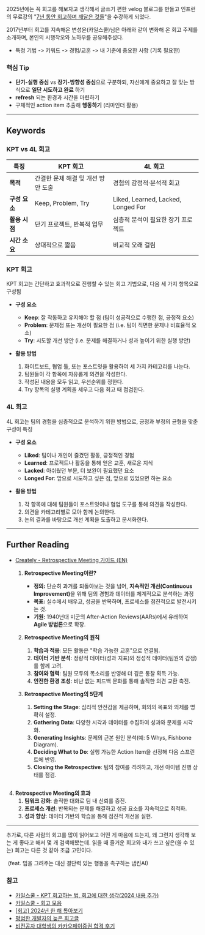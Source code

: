 <p>2025년에는 꼭 회고를 해보자고 생각해서 글쓰기 편한 velog 블로그를 만들고
인프런의 무료강의 &quot;<a href="https://www.inflearn.com/course/%EC%9D%B8%ED%94%84%EB%9F%B0-%ED%87%B4%EA%B7%BC%EA%B8%B8%EB%B0%8B%EC%97%85-%EC%97%B0%EB%A7%90%ED%9A%8C%EA%B3%A0/dashboard">7년 동안 회고하며 깨달은 것들</a>&quot;을 수강하게 되었다.</p>
<p>2017년부터 회고를 지속해온 변성윤(카일스쿨)님은
아래와 같이 변화해 온 회고 주제를 소개하며, 본인의 시행착오와 노하우를 공유해주셨다. </p>
<ul>
<li>특정 기법 -&gt; 키워드 -&gt; 경험/교훈 -&gt; 내 기준에 중요한 사항 (기록 필요한)  </li>
</ul>
<h3 id="핵심-tip">핵심 Tip</h3>
<ul>
<li><strong>단기-실행 중심</strong> vs <strong>장기-방향성 중심</strong>으로 구분하되, 자신에게 중요하고 잘 맞는 방식으로 <strong>일단 시도하고 완료</strong> 하기</li>
<li><strong>refresh</strong> 되는 환경과 시간을 마련하기</li>
<li>구체적인 action item 추출해 <strong>행동하기</strong> (리마인더 활용)</li>
</ul>
<hr />
<h2 id="keywords">Keywords</h2>
<h3 id="kpt-vs-4l-회고"><strong>KPT vs 4L 회고</strong></h3>
<table>
<thead>
<tr>
<th><strong>특징</strong></th>
<th><strong>KPT 회고</strong></th>
<th><strong>4L 회고</strong></th>
</tr>
</thead>
<tbody><tr>
<td><strong>목적</strong></td>
<td>간결한 문제 해결 및 개선 방안 도출</td>
<td>경험의 감정적·분석적 회고</td>
</tr>
<tr>
<td><strong>구성 요소</strong></td>
<td>Keep, Problem, Try</td>
<td>Liked, Learned, Lacked, Longed For</td>
</tr>
<tr>
<td><strong>활용 시점</strong></td>
<td>단기 프로젝트, 반복적 업무</td>
<td>심층적 분석이 필요한 장기 프로젝트</td>
</tr>
<tr>
<td><strong>시간 소요</strong></td>
<td>상대적으로 짧음</td>
<td>비교적 오래 걸림</td>
</tr>
</tbody></table>
<h3 id="kpt-회고"><strong>KPT 회고</strong></h3>
<p>KPT 회고는 간단하고 효과적으로 진행할 수 있는 회고 기법으로, 다음 세 가지 항목으로 구성됨</p>
<ul>
<li><p><strong>구성 요소</strong></p>
<ul>
<li><strong>Keep</strong>: 잘 작동하고 유지해야 할 점 (팀이 성공적으로 수행한 점, 긍정적 요소)</li>
<li><strong>Problem</strong>: 문제점 또는 개선이 필요한 점 (i.e. 팀이 직면한 문제나 비효율적 요소)</li>
<li><strong>Try</strong>: 시도할 개선 방안 (i.e. 문제를 해결하거나 성과 높이기 위한 실행 방안)</li>
</ul>
</li>
<li><p><strong>활용 방법</strong></p>
<ol>
<li>화이트보드, 협업 툴, 또는 포스트잇을 활용하여 세 가지 카테고리를 나눈다.</li>
<li>팀원들이 각 항목에 자유롭게 의견을 작성한다.</li>
<li>작성된 내용을 모두 읽고, 우선순위를 정한다.</li>
<li>Try 항목의 실행 계획을 세우고 다음 회고 때 점검한다.</li>
</ol>
</li>
</ul>
<h3 id="4l-회고"><strong>4L 회고</strong></h3>
<p>4L 회고는 팀의 경험을 심층적으로 분석하기 위한 방법으로, 긍정과 부정의 균형을 맞춘 구성이 특징</p>
<ul>
<li><p><strong>구성 요소</strong></p>
<ul>
<li><strong>Liked</strong>: 팀이나 개인이 즐겼던 활동, 긍정적인 경험</li>
<li><strong>Learned</strong>: 프로젝트나 활동을 통해 얻은 교훈, 새로운 지식</li>
<li><strong>Lacked</strong>: 아쉬웠던 부분, 더 보완이 필요했던 요소</li>
<li><strong>Longed For</strong>: 앞으로 시도하고 싶은 점, 앞으로 있었으면 하는 요소</li>
</ul>
</li>
<li><p><strong>활용 방법</strong></p>
<ol>
<li>각 항목에 대해 팀원들이 포스트잇이나 협업 도구를 통해 의견을 작성한다.</li>
<li>의견을 카테고리별로 모아 함께 논의한다.</li>
<li>논의 결과를 바탕으로 개선 계획을 도출하고 문서화한다.</li>
</ol>
</li>
</ul>
<hr />
<h2 id="further-reading">Further Reading</h2>
<ul>
<li><p><a href="https://creately.com/guides/retrospective-guide/">Creately - Retrospective Meeting 가이드 (EN)</a> </p>
<ol>
<li><p><strong>Retrospective Meeting이란?</strong></p>
<ul>
<li><strong>정의:</strong> 단순히 과거를 되돌아보는 것을 넘어, <strong>지속적인 개선(Continuous Improvement)</strong>을 위해 팀의 경험과 데이터를 체계적으로 분석하는 과정  </li>
<li><strong>목표:</strong> 실수에서 배우고, 성공을 반복하며, 프로세스를 점진적으로 발전시키는 것.</li>
<li><strong>기원:</strong> 1940년대 미군의 After-Action Reviews(AARs)에서 유래하여 <strong>Agile 방법론</strong>으로 확장.</li>
</ul>
</li>
<li><p><strong>Retrospective Meeting의 원칙</strong></p>
<ol>
<li><strong>학습과 적응</strong>: 모든 활동은 &quot;학습 가능한 교훈&quot;으로 연결됨.</li>
<li><strong>데이터 기반 분석</strong>: 정량적 데이터(성과 지표)와 정성적 데이터(팀원의 감정)를 함께 고려.</li>
<li><strong>참여와 협력</strong>: 팀원 모두의 목소리를 반영해 더 깊은 통찰 획득 가능.</li>
<li><strong>안전한 환경 조성</strong>: 비난 없는 피드백 문화를 통해 솔직한 의견 교환 촉진.</li>
</ol>
</li>
<li><p><strong>Retrospective Meeting의 5단계</strong></p>
<ol>
<li><strong>Setting the Stage</strong>: 심리적 안전감을 제공하며, 회의의 목표와 의제를 명확히 설정.</li>
<li><strong>Gathering Data</strong>: 다양한 시각과 데이터를 수집하여 성과와 문제를 시각화.</li>
<li><strong>Generating Insights</strong>: 문제의 근본 원인 분석(예: 5 Whys, Fishbone Diagram).</li>
<li><strong>Deciding What to Do</strong>: 실행 가능한 Action Item을 선정해 다음 스프린트에 반영.</li>
<li><strong>Closing the Retrospective</strong>: 팀의 참여를 격려하고, 개선 아이템 진행 상태를 점검.</li>
</ol>
<p><img alt="" src="https://velog.velcdn.com/images/dataiiing/post/496e43bb-7884-4dbd-b725-c3362cadbe97/image.png" /></p>
</li>
</ol>
</li>
</ul>
<ol start="4">
<li><strong>Retrospective Meeting의 효과</strong><ol>
<li><strong>팀워크 강화</strong>: 솔직한 대화로 팀 내 신뢰를 증진.</li>
<li><strong>프로세스 개선</strong>: 반복되는 문제를 해결하고 성공 요소를 지속적으로 최적화.</li>
<li><strong>성과 향상</strong>: 데이터 기반의 학습을 통해 점진적 개선을 실현.</li>
</ol>
</li>
</ol>
<hr />
<p>추가로, 다른 사람의 회고를 많이 읽어보고 어떤 게 마음에 드는지, 
왜 그런지 생각해 보는 게 좋다고 해서 몇 개 검색해봤는데.
읽을 때 즐거운 회고와 내가 쓰고 싶은(쓸 수 있는) 회고는 다른 것 같아 조금 고민이다. </p>
<p><img alt="" src="https://velog.velcdn.com/images/dataiiing/post/727f7929-aadd-43bb-8de2-f9433daf77f6/image.png" />
(feat. 밈을 그려주는 대신 결단력 있는 행동을 촉구하는 냅킨AI)</p>
<h3 id="참고">참고</h3>
<ul>
<li><a href="https://zzsza.github.io/diary/2023/06/05/how-to-retrospect/">카일스쿨 - KPT 회고하는 법, 회고에 대한 생각(2024 내용 추가)</a></li>
<li><a href="https://zzsza.github.io/category/diary/">카일스쿨 - 회고 모음</a></li>
<li><a href="https://velog.io/@langoustine/2024%EB%85%84-%ED%95%9C-%ED%95%B4-%ED%86%BA%EC%95%84%EB%B3%B4%EA%B8%B0">[회고] 2024년 한 해 톺아보기</a></li>
<li><a href="https://velog.io/@leehyunho2001/%ED%8F%89%EB%B2%94%ED%95%9C-%EA%B0%9C%EB%B0%9C%EC%9E%90%EC%9D%98-%EB%8A%A6%EC%9D%80-%ED%9A%8C%EA%B3%A0%EA%B8%80">평범한 개발자의 늦은 회고글</a></li>
<li><a href="https://velog.io/@greencloud/%EB%B9%84%EC%A0%84%EA%B3%B5%EC%9E%90-%EB%8C%80%ED%95%99%EC%83%9D%EC%9D%98-%EC%B9%B4%EC%B9%B4%EC%98%A4%ED%8E%98%EC%9D%B4%EC%A6%9D%EA%B6%8C-%ED%95%A9%EA%B2%A9-%ED%9B%84%EA%B8%B0">비전공자 대학생의 카카오페이증권 합격 후기</a></li>
</ul>
